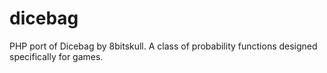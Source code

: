 # dicebag
PHP port of Dicebag by 8bitskull. A class of probability functions designed specifically for games.
